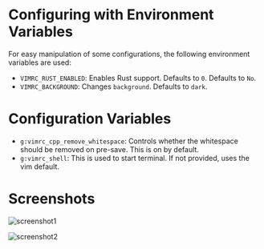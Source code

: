 # Configuring with Environment Variables

For easy manipulation of some configurations, the following environment variables
are used:

- `VIMRC_RUST_ENABLED`: Enables Rust support. Defaults to `0`.
  Defaults to `No`.
- `VIMRC_BACKGROUND`: Changes `background`. Defaults to `dark`.

# Configuration Variables

- `g:vimrc_cpp_remove_whitespace`: Controls whether the whitespace should be removed
on pre-save. This is on by default.
- `g:vimrc_shell`: This is used to start terminal. If not provided, uses the vim default.

# Screenshots

![screenshot1](https://drive.google.com/uc?export=download&id=1cIzNgh8WE0CMBB2gNDv34xNhXt1gc2fS)

![screenshot2](https://drive.google.com/uc?export=download&id=1VprQXbtXkiBoeQz7D1fka9L1VJ9ho9el)

